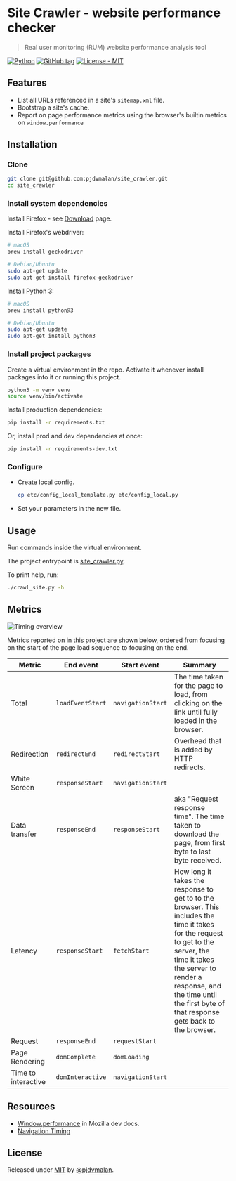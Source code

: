 # Site Crawler - website performance checker
> Real user monitoring (RUM) website performance analysis tool

[![Python](https://img.shields.io/badge/Python-3-blue?logo=python&logoColor=white)](https://python.org)
[![GitHub tag](https://img.shields.io/github/tag/pjdvmalan/site_crawler?include_prereleases=&sort=semver)](https://github.com/pjdvmalan/site_crawler/releases/)
[![License - MIT](https://img.shields.io/badge/License-MIT-blue)](#license)

## Features

- List all URLs referenced in a site's `sitemap.xml` file.
- Bootstrap a site's cache.
- Report on page performance metrics using the browser's builtin metrics on `window.performance`

## Installation

### Clone

```sh
git clone git@github.com:pjdvmalan/site_crawler.git
cd site_crawler
```

### Install system dependencies

Install Firefox - see [Download](https://www.mozilla.org/en-US/firefox/new/) page.

Install Firefox's webdriver:

```sh
# macOS
brew install geckodriver

# Debian/Ubuntu
sudo apt-get update
sudo apt-get install firefox-geckodriver
```

Install Python 3:

```sh
# macOS
brew install python@3

# Debian/Ubuntu
sudo apt-get update
sudo apt-get install python3
```

### Install project packages

Create a virtual environment in the repo. Activate it whenever install packages into it or running this project.

```sh
python3 -m venv venv
source venv/bin/activate
```

Install production dependencies:

```sh
pip install -r requirements.txt
```

Or, install prod and dev dependencies at once:

```sh
pip install -r requirements-dev.txt
```

### Configure

- Create local config.
    ```sh
    cp etc/config_local_template.py etc/config_local.py
    ```
- Set your parameters in the new file.

## Usage

Run commands inside the virtual environment.

The project entrypoint is [site_crawler.py](/site_crawler.py).

To print help, run:

```sh
./crawl_site.py -h
```

## Metrics

![Timing overview](https://www.w3.org/TR/navigation-timing/timing-overview.png)

Metrics reported on in this project are shown below, ordered from focusing on the start of the page load sequence to focusing on the end.

| Metric          | End event        | Start event       | Summary                                                                                                                                                                                                                                                        |
| --------------- | ---------------- | ----------------- | -------------------------------------------------------------------------------------------------------------------------------------------------------------------------------------------------------------------------------------------------------------- |
| Total           | `loadEventStart` | `navigationStart` | The time taken for the page to load, from clicking on the link until fully loaded in the browser.                                                                                                                                                              |
| Redirection     | `redirectEnd`    | `redirectStart`   | Overhead that is added by HTTP redirects.                                                                                                                                                                                                                      |
| White Screen    | `responseStart`  | `navigationStart` |                                                                                                                                                                                                                                                                |
| Data transfer   | `responseEnd`    | `responseStart`   | aka "Request response time". The time taken to download the page, from first byte to last byte received.                                                                                                                                                                                        |
| Latency         | `responseStart`  | `fetchStart`      | How long it takes the response to get to to the browser. This includes the time it takes for the request to get to the server, the time it takes the server to render a response, and the time until the first byte of that response gets back to the browser. |
| Request         | `responseEnd`    | `requestStart`    |                                                                                                                                                                                                                                                                |
| Page Rendering   | `domComplete`    | `domLoading`      |                                                                                                                                                                                                                                                                |
| Time to interactive | `domInteractive`    | `navigationStart`  |                                                                                                                                                                                                                                                                |

## Resources

- [Window.performance](https://developer.mozilla.org/en-US/docs/Web/API/Window/performance) in Mozilla dev docs.
- [Navigation Timing](https://www.w3.org/TR/navigation-timing)

## License

Released under [MIT](/LICENSE) by [@pjdvmalan](https://github.com/pjdvmalan).
